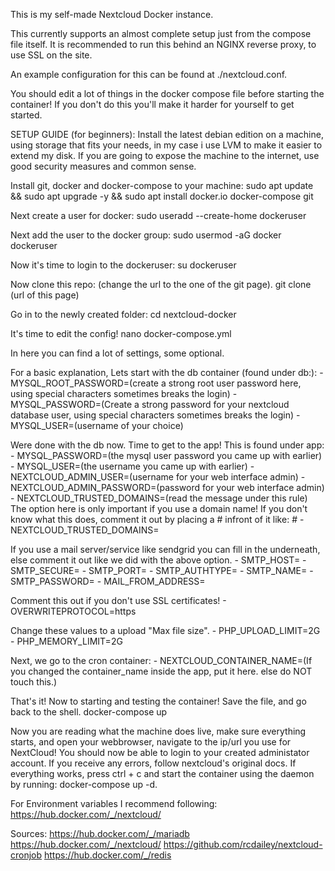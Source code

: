 This is my self-made Nextcloud Docker instance.

This currently supports an almost complete setup just from the compose file itself. It is recommended to run this behind an NGINX reverse proxy, to use SSL on the site.

An example configuration for this can be found at ./nextcloud.conf.

You should edit a lot of things in the docker compose file before starting the container! If you don't do this you'll make it harder for yourself to get started.

SETUP GUIDE (for beginners):
Install the latest debian edition on a machine, using storage that fits your needs, in my case i use LVM to make it easier to extend my disk. If you are going to expose the machine to the internet, use good security measures and common sense.

Install git, docker and docker-compose to your machine:
	sudo apt update && sudo apt upgrade -y && sudo apt install docker.io docker-compose git

Next create a user for docker:
	sudo useradd --create-home dockeruser

Next add the user to the docker group:
	sudo usermod -aG docker dockeruser

Now it's time to login to the dockeruser:
	su dockeruser

Now clone this repo: (change the url to the one of the git page).
	git clone (url of this page)

Go in to the newly created folder:
	cd nextcloud-docker

It's time to edit the config!
	nano docker-compose.yml

In here you can find a lot of settings, some optional.

For a basic explanation,
Lets start with the db container (found under db:):
	- MYSQL_ROOT_PASSWORD=(create a strong root user password here, using special characters sometimes breaks the login)
	- MYSQL_PASSWORD=(Create a strong password for your nextcloud database user, using special characters sometimes breaks the login)
	- MYSQL_USER=(username of your choice)

Were done with the db now. Time to get to the app!
This is found under app:
	- MYSQL_PASSWORD=(the mysql user password you came up with earlier)
	- MYSQL_USER=(the username you came up with earlier)
	- NEXTCLOUD_ADMIN_USER=(username for your web interface admin)
	- NEXTCLOUD_ADMIN_PASSWORD=(password for your web interface admin)
	- NEXTCLOUD_TRUSTED_DOMAINS=(read the message under this rule)
The option here is only important if you use a domain name! If you don't know what this does, comment it out by placing a # infront of it like:
	# - NEXTCLOUD_TRUSTED_DOMAINS=
	
If you use a mail server/service like sendgrid you can fill in the underneath, else comment it out like we did with the above option.
	- SMTP_HOST=
	- SMTP_SECURE=
	- SMTP_PORT=
	- SMTP_AUTHTYPE=
	- SMTP_NAME=
	- SMTP_PASSWORD=
	- MAIL_FROM_ADDRESS=

Comment this out if you don't use SSL certificates!
      	- OVERWRITEPROTOCOL=https

Change these values to a upload "Max file size".
	- PHP_UPLOAD_LIMIT=2G
	- PHP_MEMORY_LIMIT=2G

Next, we go to the cron container:
	- NEXTCLOUD_CONTAINER_NAME=(If you changed the container_name inside the app, put it here. else do NOT touch this.)

That's it! Now to starting and testing the container! Save the file, and go back to the shell.
	docker-compose up

Now you are reading what the machine does live, make sure everything starts, and open your webbrowser, navigate to the ip/url you use for NextCloud! You should now be able to login to your created administator account.
If you receive any errors, follow nextcloud's original docs.
If everything works, press
	 ctrl + c
 and start the container using the daemon by running:
	 docker-compose up -d.

For Environment variables I recommend following: https://hub.docker.com/_/nextcloud/

Sources: https://hub.docker.com/_/mariadb https://hub.docker.com/_/nextcloud/ https://github.com/rcdailey/nextcloud-cronjob https://hub.docker.com/_/redis
